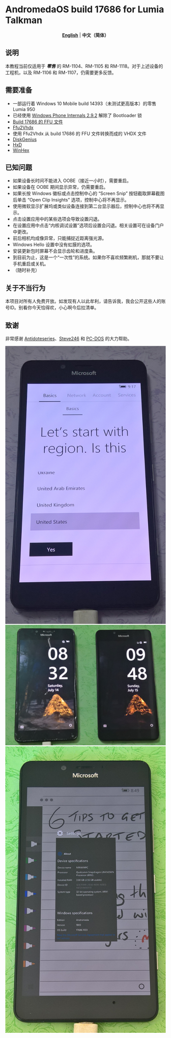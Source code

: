 # AndromedaOS build 17686 for Lumia Talkman
<div align="center">
  
  [**English**](./README.md) | **中文（简体）**
  
</div>

## 说明
本教程当前仅适用于 ***零售*** 的 RM-1104、RM-1105 和 RM-1118。对于上述设备的工程机，以及 RM-1106 和 RM-1107，仍需要更多反馈。
## 需要准备
* 一部运行着 Windows 10 Mobile build 14393（未测试更高版本）的零售 Lumia 950
* 已经使用 [Windows Phone Internals 2.9.2](https://github.com/ReneLergner/WPinternals/releases/tag/2.9.2) 解除了 Bootloader 锁
* [Build 17686 的 FFU 文件](https://archive.org/download/andromeda17686/Image_180714-0836_Talkman.7z)
* [Ffu2Vhdx](https://github.com/gus33000/Ffu2Vhdx)
* 使用 Ffu2Vhdx 从 build 17686 的 FFU 文件转换而成的 VHDX 文件
* [DiskGenius](https://www.diskgenius.com/download.php)
* [HxD](https://mh-nexus.de/en/hxd/)
* [WinHex](https://www.x-ways.net/winhex/)
## 已知问题
* 如果设备长时间不能进入 OOBE（接近一小时），需要重启。
* 如果设备在 OOBE 期间显示异常，仍需要重启。
* 如果长按 Windows 徽标或点击控制中心的 “Screen Snip” 按钮截取屏幕截图后单击 “Open Clip Insights” 选项，控制中心将不再显示。
* 使用微软显示扩展坞或类似设备连接到第二台显示器后，控制中心也将不再显示。
* 点击设置应用中的某些选项会导致设置闪退。
* 在设置应用中点击“内核调试设置”选项后设置会闪退。相关设置可在设备门户中更改。
* 前后相机均成像异常，只能捕捉近距离强光源。
* Windows Hello 设置中没有虹膜的选项。
* 安装更新包时屏幕不会显示齿轮和进度条。
* 到目前为止，这是一个“一次性”的系统。如果你不喜欢频繁刷机，那就不要让手机重启或关机。
* （随时补充）
## 关于不当行为
本项目对所有人免费开放。如发现有人以此牟利，请告诉我，我会公开这些人的账号ID。别看你今天恰得欢，小心啊今后拉清单。
## 致谢
非常感谢 [Antidoteseries](https://github.com/Antidoteseries)、[Steve246](https://github.com/SteveNo246) 和 [PC-DOS](https://github.com/PC-DOS) 的大力帮助。

![](https://github.com/Ritsu909/Andromeda_17686/blob/main/WP_20240909_23_33_03_Pro.jpg)
![](https://github.com/Ritsu909/Andromeda_17686/blob/main/WP_20240911_00_04_43_Rich.jpg)
![](https://github.com/Ritsu909/Andromeda_17686/blob/main/WP_20240912_11_49_40_Rich.jpg)
